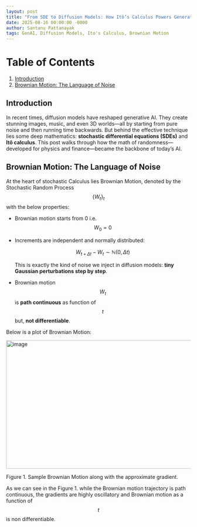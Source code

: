 ```yaml
---
layout: post
title: "From SDE to Diffusion Models: How Itô’s Calculus Powers Generative AI"
date: 2025-08-16 00:00:00 -0000
author: Santanu Pattanayak
tags: GenAI, Diffusion Models, Ito's Calculus, Brownian Motion   
---
```


# Table of Contents
1. [Introduction](#introduction)
2. [Brownian Motion: The Language of Noise](#brownian-motion-the-language-of-noise)



## Introduction 

In recent times, diffusion models have reshaped generative AI. They create stunning images, music, and even 3D worlds—all by starting from pure noise and then running time backwards. But behind the effective technique lies some deep mathematics: **stochastic differential equations (SDEs)** and **Itô calculus**.
This post walks through how the math of randomness—developed for physics and finance—became the backbone of today’s AI.


## Brownian Motion: The Language of Noise

At the heart of stochastic Calculus lies Brownian Motion, denoted by the Stochastic Random Process $$\{W_t\}_{t}$$ with the below properties:  
- Brownian motion starts from 0 i.e. $$W_{0} = 0$$
- Increments are independent and normally distributed:

  $$W_{t+\Delta t} - W_{t} \sim \mathbb{N}(0,\Delta t)$$

  This is exactly the kind of noise we inject in diffusion models: **tiny Gaussian perturbations step by step**.
- Brownian motion $$W_t$$ is **path continuous** as function of $$t$$ but, **not differentiable**.

Below is a plot of Brownian Motion:

<img width="900" height="350" alt="image" src="https://github.com/user-attachments/assets/433accb4-14f1-4d2a-b44d-4e5f4b43cf30" />

Figure 1. Sample Brownian Motion along with the approximate gradient.

As we can see in the Figure 1. while the Brownian motion trajectory is path continuous, the gradients are highly oscillatory and Brownian motion as a function of $$t$$ is non differentiable. 



